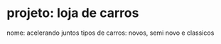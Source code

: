 # projeto: loja de carros 
nome: acelerando juntos
 tipos de carros: novos, semi novo e classicos 
 
